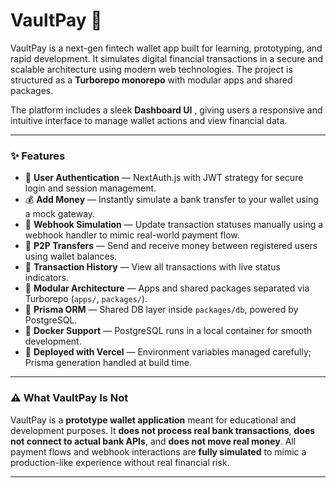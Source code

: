 # VaultPay 💸

VaultPay is a next-gen fintech wallet app built for learning, prototyping, and rapid development. It simulates digital financial transactions in a secure and scalable architecture using modern web technologies. The project is structured as a **Turborepo monorepo** with modular apps and shared packages.

The platform includes a sleek **Dashboard UI** , giving users a responsive and intuitive interface to manage wallet actions and view financial data.

---

### ✨ Features

- 🔐 **User Authentication** — NextAuth.js with JWT strategy for secure login and session management.
- 💰 **Add Money** — Instantly simulate a bank transfer to your wallet using a mock gateway.
- 🔁 **Webhook Simulation** — Update transaction statuses manually using a webhook handler to mimic real-world payment flow.
- 🔄 **P2P Transfers** — Send and receive money between registered users using wallet balances.
- 🧾 **Transaction History** — View all transactions with live status indicators.
- 🧱 **Modular Architecture** — Apps and shared packages separated via Turborepo (`apps/`, `packages/`).
- 🧪 **Prisma ORM** — Shared DB layer inside `packages/db`, powered by PostgreSQL.
- 🐳 **Docker Support** — PostgreSQL runs in a local container for smooth development.
- 🚀 **Deployed with Vercel** — Environment variables managed carefully; Prisma generation handled at build time.

---

### ⚠️ What VaultPay Is Not

VaultPay is a **prototype wallet application** meant for educational and development purposes. It **does not process real bank transactions**, **does not connect to actual bank APIs**, and **does not move real money**. All payment flows and webhook interactions are **fully simulated** to mimic a production-like experience without real financial risk.

---

